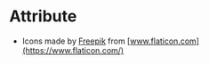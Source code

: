# Attribute

- Icons made by [Freepik](https://www.flaticon.com/authors/freepik) from [www.flaticon.com](https://www.flaticon.com/)
